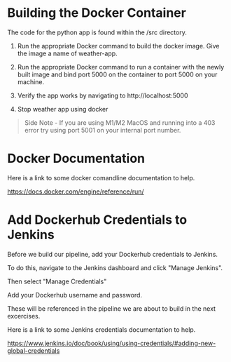 # Building the Docker Container

The code for the python app is found within the /src directory.

1. Run the appropriate Docker command to build the docker image.  Give the image a name of weather-app.

2. Run the appropriate Docker command to run a container with the newly built image and bind port 5000 on the container to port 5000 on your machine.

3. Verify the app works by navigating to http://localhost:5000

4. Stop weather app using docker 

> Side Note - If you are using M1/M2 MacOS and running into a 403 error try using port 5001 on your internal port number. 

# Docker Documentation

Here is a link to some docker comandline documentation to help.

https://docs.docker.com/engine/reference/run/


# Add Dockerhub Credentials to Jenkins

Before we build our pipeline, add your Dockerhub credentials to Jenkins.

To do this, navigate to the Jenkins dashboard and click "Manage Jenkins".

Then select "Manage Credentials"

Add your Dockerhub username and password.

These will be referenced in the pipeline we are about to build in the next excercises.

Here is a link to some Jenkins credentials documentation to help.

https://www.jenkins.io/doc/book/using/using-credentials/#adding-new-global-credentials